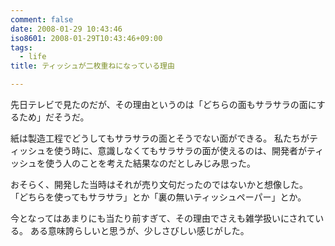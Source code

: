 ```yaml
---
comment: false
date: 2008-01-29 10:43:46
iso8601: 2008-01-29T10:43:46+09:00
tags:
  - life
title: ティッシュが二枚重ねになっている理由

---
```


先日テレビで見たのだが、その理由というのは「どちらの面もサラサラの面にするため」だそうだ。

紙は製造工程でどうしてもサラサラの面とそうでない面ができる。
私たちがティッシュを使う時に、意識しなくてもサラサラの面が使えるのは、開発者がティッシュを使う人のことを考えた結果なのだとしみじみ思った。

おそらく、開発した当時はそれが売り文句だったのではないかと想像した。
「どちらを使ってもサラサラ」とか「裏の無いティッシュペーパー」とか。

今となってはあまりにも当たり前すぎて、その理由でさえも雑学扱いにされている。
ある意味誇らしいと思うが、少しさびしい感じがした。
